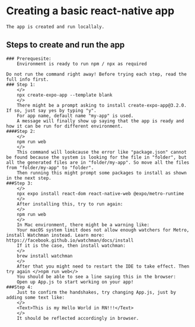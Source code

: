 # Creating a basic react-native app
    The app is created and run locallaly.

## Steps to create and run the app
    ### Prerequesite:
        Environment is ready to run npm / npx as required

    Do not run the command right away! Before trying each step, read the full info first. 
    ### Step 1:
        </>
        npx create-expo-app --template blank
        </>
        There might be a prompt asking to install create-expo-app@3.2.0. If so, just say yes by typing "y".
        For app name, default name "my-app" is used.
        A message will finally show up saying that the app is ready and how it can be run for different environment.
    ####Step 2:
        </>
        npm run web
        </>
        This command will lookcause the error like "package.json" cannot be found because the system is looking for the file in "folder", but all the generated files are in "folder/my-app". So move all the files from "folder/my-app" to "folder".
        Then running this might prompt some packages to install as shown in the next step.
    ###Step 3: 
        </>
        npx expo install react-dom react-native-web @expo/metro-runtime
        </>
        After installing this, try to run again:
        </>
        npm run web
        </>
        In Mac environment, there might be a warning like:
        Your macOS system limit does not allow enough watchers for Metro, install Watchman instead. Learn more: https://facebook.github.io/watchman/docs/install
        If it is the case, then install watchman: 
        </>
        brew install watchman
        </>
        After that you might need to restart the IDE to take effect. Then try again </>npm run web</>
        You should be able to see a line saying this in the browser:
        Open up App.js to start working on your app!
    ###Step 4:
        Just to confirm the handshakes, try changing App.js, just by adding some text like:
        </>
        <Text>This is my Hello World in RN!!!</Text>
        </>
        It should be reflected accordingly in browser.